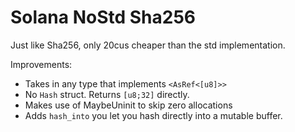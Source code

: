 # Solana NoStd Sha256

Just like Sha256, only 20cus cheaper than the std implementation. 

Improvements:

- Takes in any type that implements `<AsRef<[u8]>>`
- No `Hash` struct. Returns `[u8;32]` directly.
- Makes use of MaybeUninit to skip zero allocations
- Adds `hash_into` you let you hash directly into a mutable buffer.